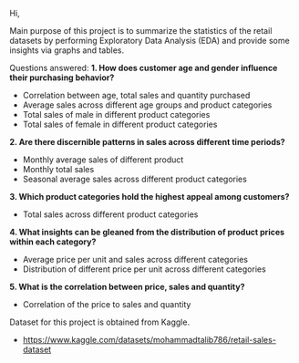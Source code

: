 Hi, 

Main purpose of this project is to summarize the statistics of the retail datasets by performing Exploratory Data Analysis (EDA) 
and provide some insights via graphs and tables.

Questions answered:
**1. How does customer age and gender influence their purchasing behavior?**
- Correlation between age, total sales and quantity purchased
- Average sales across different age groups and product categories
- Total sales of male in different product categories
- Total sales of female in different product categories

**2. Are there discernible patterns in sales across different time periods?**
- Monthly average sales of different product
- Monthly total sales
- Seasonal average sales across different product categories

**3. Which product categories hold the highest appeal among customers?**
- Total sales across different product categories

**4. What insights can be gleaned from the distribution of product prices within each category?**
- Average price per unit and sales across different categories
- Distribution of different price per unit across different categories

**5. What is the correlation between price, sales and quantity?**
- Correlation of the price to sales and quantity

Dataset for this project is obtained from Kaggle. 
- https://www.kaggle.com/datasets/mohammadtalib786/retail-sales-dataset

